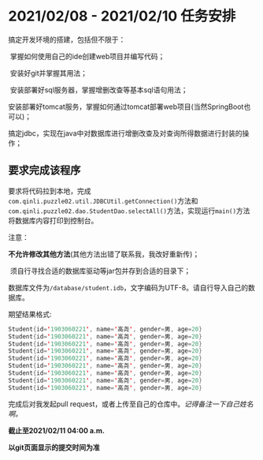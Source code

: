 # 2021/02/08 - 2021/02/10 任务安排
搞定开发环境的搭建，包括但不限于：

​		掌握如何使用自己的ide创建web项目并编写代码；

​		安装好git并掌握其用法；

​		安装部署好sql服务器，掌握增删改查等基本sql语句用法；

​		安装部署好tomcat服务，掌握如何通过tomcat部署web项目(当然SpringBoot也可以)；

搞定jdbc，实现在java中对数据库进行增删改查及对查询所得数据进行封装的操作；

## 要求完成该程序

要求将代码拉到本地，完成`com.qinli.puzzle02.util.JDBCUtil.getConnection()`方法和`com.qinli.puzzle02.dao.StudentDao.selectAll()`方法，实现运行`main()`方法将数据库内容打印到控制台。

注意：

​	**不允许修改其他方法**(其他方法出错了联系我，我改好重新传)；

​	须自行寻找合适的数据库驱动等jar包并存到合适的目录下；

​	数据库文件为`/database/student.idb`，文字编码为UTF-8。请自行导入自己的数据库。	

期望结果格式:

```java
Student{id='1903060221', name='高尧', gender=男, age=20}
Student{id='1903060221', name='高尧', gender=男, age=20}
Student{id='1903060221', name='高尧', gender=男, age=20}
Student{id='1903060221', name='高尧', gender=男, age=20}
Student{id='1903060221', name='高尧', gender=男, age=20}
Student{id='1903060221', name='高尧', gender=男, age=20}
Student{id='1903060221', name='高尧', gender=男, age=20}
Student{id='1903060221', name='高尧', gender=男, age=20}
Student{id='1903060221', name='高尧', gender=男, age=20}
```

完成后对我发起pull request，或者上传至自己的仓库中。*记得备注一下自己姓名啊。*

**截止至2021/02/11 04:00 a.m.**

**以git页面显示的提交时间为准**

